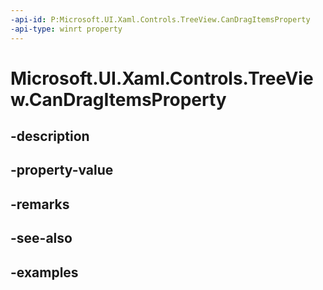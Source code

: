 ```yaml
---
-api-id: P:Microsoft.UI.Xaml.Controls.TreeView.CanDragItemsProperty
-api-type: winrt property
---
```


<!-- Property syntax.
public DependencyProperty CanDragItemsProperty { get; }
-->

# Microsoft.UI.Xaml.Controls.TreeView.CanDragItemsProperty

## -description

## -property-value

## -remarks

## -see-also

## -examples

